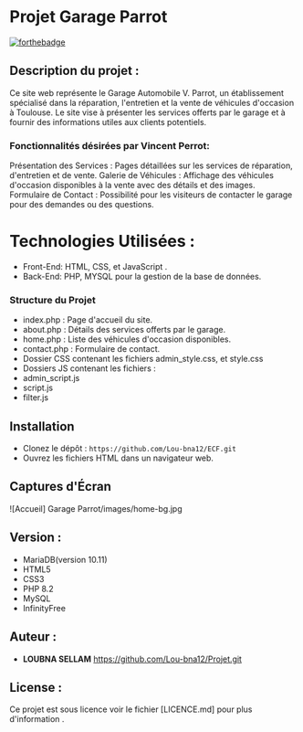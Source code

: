 # Projet Garage Parrot 

[![forthebadge](https://forthebadge.com/images/badges/built-with-love.svg)](https://forthebadge.com)

## Description du projet : 
Ce site web représente le Garage Automobile V. Parrot, un établissement spécialisé dans la réparation, l'entretien et la vente de véhicules d'occasion à Toulouse. Le site vise à présenter les services offerts par le garage et à fournir des informations utiles aux clients potentiels.


### Fonctionnalités désirées par Vincent Perrot: 
Présentation des Services : Pages détaillées sur les services de réparation, d'entretien et de vente.
Galerie de Véhicules : Affichage des véhicules d'occasion disponibles à la vente avec des détails et des images.
Formulaire de Contact : Possibilité pour les visiteurs de contacter le garage pour des demandes ou des questions.


# Technologies Utilisées : 
- Front-End: HTML, CSS, et JavaScript . 
- Back-End: PHP, MYSQL pour la gestion de la base de données. 

### Structure du Projet
- index.php : Page d'accueil du site.
- about.php : Détails des services offerts par le garage.
- home.php : Liste des véhicules d'occasion disponibles.
- contact.php : Formulaire de contact.
- Dossier CSS contenant les fichiers admin_style.css, et style.css
- Dossiers JS contenant les fichiers :
- admin_script.js
- script.js
- filter.js

## Installation 
- Clonez  le dépôt : `https://github.com/Lou-bna12/ECF.git`
- Ouvrez les fichiers HTML dans un navigateur web.

## Captures  d'Écran
![Accueil]
Garage Parrot/images/home-bg.jpg


## Version :
- MariaDB(version 10.11) 
- HTML5
- CSS3
- PHP 8.2 
- MySQL
- InfinityFree
 

## Auteur : 
* **LOUBNA SELLAM** https://github.com/Lou-bna12/Projet.git

## License : 
Ce projet est sous licence voir le fichier [LICENCE.md] pour plus d'information . 
